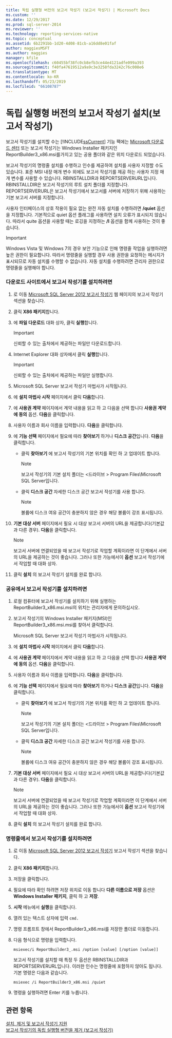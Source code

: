 ```yaml
---
title: 독립 실행형 버전의 보고서 작성기 (보고서 작성기) | Microsoft Docs
ms.custom: ''
ms.date: 12/29/2017
ms.prod: sql-server-2014
ms.reviewer: ''
ms.technology: reporting-services-native
ms.topic: conceptual
ms.assetid: 6b2291bb-1d20-4d08-81cb-a16dd8e01faf
author: maggiesMSFT
ms.author: maggies
manager: kfile
ms.openlocfilehash: c60455bf38fc0cb8efb3ce44e4121adfe099a393
ms.sourcegitcommit: f40fa47619512a9a9c3e3258fda3242c76c008e6
ms.translationtype: MT
ms.contentlocale: ko-KR
ms.lasthandoff: 05/23/2019
ms.locfileid: "66108787"
---
```

# <a name="install-the-stand-alone-version-of-report-builder-report-builder"></a>독립 실행형 버전의 보고서 작성기 설치(보고서 작성기)
  보고서 작성기를 설치할 수는 [!INCLUDE[ssCurrent](../../includes/sscurrent-md.md)] 기능 팩에는 [Microsoft 다운로드 센터](https://go.microsoft.com/fwlink/?LinkID=168472) 또는 보고서 작성기는 Windows Installer 패키지인 ReportBuilder3_x86.msi를가지고 있는 공용 폴더와 같은 위치 다운로드 되었습니다.  
  
 보고서 작성기의 명령줄 설치를 수행하고 인수를 제공하여 설치를 사용자 지정할 수도 있습니다. 표준 MSI 내장 매개 변수 외에도 보고서 작성기를 제공 하는 사용자 지정 매개 변수를 사용할 수 있습니다. RBINSTALLDIR과 REPORTSERVERURL입니다. RBINSTALLDIR은 보고서 작성기의 루트 설치 폴더를 지정합니다. REPORTSERVERURL은 보고서 작성기에서 보고서를 서버에 저장하기 위해 사용하는 기본 보고서 서버를 지정합니다.  
  
 사용자 인터페이스의 상호 작용이 필요 없는 완전 자동 설치를 수행하려면 **/quiet** 옵션을 지정합니다. 기본적으로 quiet 옵션 플래그를 사용하면 설치 오류가 표시되지 않습니다. 따라서 quite 옵션을 사용할 때는 로깅을 지정하는 **/l** 옵션을 함께 사용하는 것이 좋습니다.  
  
> [!IMPORTANT]  
>  Windows Vista 및 Windows 7의 경우 보안 기능으로 인해 명령줄 작업을 실행하려면 높은 권한이 필요합니다. 따라서 명령줄을 실행할 경우 사용 권한을 요청하는 메시지가 표시되므로 자동 설치를 수행할 수 없습니다. 자동 설치를 수행하려면 관리자 권한으로 명령줄을 실행해야 합니다.  
  
### <a name="to-install-report-builder-from-the-download-site"></a>다운로드 사이트에서 보고서 작성기를 설치하려면  
  
1.  로 이동 [Microsoft SQL Server 2012 보고서 작성기](https://go.microsoft.com/fwlink/?LinkID=219138) 웹 페이지의 보고서 작성기 섹션을 찾습니다.  
  
2.  클릭 **X86 패키지**합니다.  
  
3.  에 **파일 다운로드** 대화 상자, 클릭 **실행**합니다.  
  
    > [!IMPORTANT]  
    >  신뢰할 수 있는 출처에서 제공하는 파일만 다운로드합니다.  
  
4.  Internet Explorer 대화 상자에서 클릭 **실행**합니다.  
  
    > [!IMPORTANT]  
    >  신뢰할 수 있는 출처에서 제공하는 파일만 실행합니다.  
  
5.  Microsoft SQL Server 보고서 작성기 마법사가 시작됩니다.  
  
6.  에 **설치 마법사 시작** 페이지에서 클릭 **다음**합니다.  
  
7.  에 **사용권 계약** 페이지에서 계약 내용을 읽고 하 고 다음을 선택 합니다 **사용권 계약에 동의** 옵션. **다음**을 클릭합니다.  
  
8.  사용자 이름과 회사 이름을 입력합니다. **다음**을 클릭합니다.  
  
9. 에 **기능 선택** 페이지에서 필요에 따라 **찾아보기** 하거나 **디스크 공간**입니다. **다음**을 클릭합니다.  
  
    -   클릭 **찾아보기** 에 보고서 작성기의 기본 위치를 확인 하 고 업데이트 합니다.  
  
        > [!NOTE]  
        >  보고서 작성기의 기본 설치 폴더는 \<드라이브 > Program Files\Microsoft SQL Server입니다.  
  
    -   클릭 **디스크 공간** 자세한 디스크 공간 보고서 작성기를 사용 합니다.  
  
        > [!NOTE]  
        >  볼륨에 디스크 여유 공간이 충분하지 않은 경우 해당 볼륨이 강조 표시됩니다.  
  
10. **기본 대상 서버** 페이지에서 필요 시 대상 보고서 서버의 URL을 제공합니다(기본값과 다른 경우). **다음**을 클릭합니다.  
  
    > [!NOTE]  
    >  보고서 서버에 연결되었을 때 보고서 작성기로 작업할 계획이라면 이 단계에서 서버의 URL을 제공하는 것이 좋습니다. 그러나 또한 가능에서이 **옵션** 보고서 작성기에서 작업할 때 대화 상자.  
  
11. 클릭 **설치** 의 보고서 작성기 설치를 완료 합니다.  
  
### <a name="to-install-report-builder-from-a-share"></a>공유에서 보고서 작성기를 설치하려면  
  
1.  로컬 컴퓨터에 보고서 작성기를 설치하기 위해 실행하는 ReportBuilder3_x86.msi.msi의 위치는 관리자에게 문의하십시오.  
  
2.  보고서 작성기의 Windows Installer 패키지(MSI)인 ReportBuilder3_x86.msi.msi를 찾아서 클릭합니다.  
  
     Microsoft SQL Server 보고서 작성기 마법사가 시작됩니다.  
  
3.  에 **설치 마법사 시작** 페이지에서 클릭 **다음**합니다.  
  
4.  에 **사용권 계약** 페이지에서 계약 내용을 읽고 하 고 다음을 선택 합니다 **사용권 계약에 동의** 옵션. **다음**을 클릭합니다.  
  
5.  사용자 이름과 회사 이름을 입력합니다. **다음**을 클릭합니다.  
  
6.  에 **기능 선택** 페이지에서 필요에 따라 **찾아보기** 하거나 **디스크 공간**입니다. **다음**을 클릭합니다.  
  
    -   클릭 **찾아보기** 에 보고서 작성기의 기본 위치를 확인 하 고 업데이트 합니다.  
  
        > [!NOTE]  
        >  보고서 작성기의 기본 설치 폴더는 \<드라이브 > Program Files\Microsoft SQL Server입니다.  
  
    -   클릭 **디스크 공간** 자세한 디스크 공간 보고서 작성기를 사용 합니다.  
  
        > [!NOTE]  
        >  볼륨에 디스크 여유 공간이 충분하지 않은 경우 해당 볼륨이 강조 표시됩니다.  
  
7.  **기본 대상 서버** 페이지에서 필요 시 대상 보고서 서버의 URL을 제공합니다(기본값과 다른 경우). **다음**을 클릭합니다.  
  
    > [!NOTE]  
    >  보고서 서버에 연결되었을 때 보고서 작성기로 작업할 계획이라면 이 단계에서 서버의 URL을 제공하는 것이 좋습니다. 그러나 또한 가능에서이 **옵션** 보고서 작성기에서 작업할 때 대화 상자.  
  
8.  클릭 **설치** 의 보고서 작성기 설치를 완료 합니다.  
  
### <a name="to-install-report-builder-from-the-command-line"></a>명령줄에서 보고서 작성기를 설치하려면  
  
1.  로 이동 [Microsoft SQL Server 2012 보고서 작성기](https://go.microsoft.com/fwlink/?LinkID=219138) 보고서 작성기 섹션을 찾습니다.  
  
2.  클릭 **X86 패키지**합니다.  
  
3.  저장을 클릭합니다.  
  
4.  필요에 따라 확인 하려면 저장 위치로 이동 합니다 **다른 이름으로 저장** 옵션은 **Windows Installer 패키지**, 클릭 하 고 **저장**.  
  
5.  **시작** 메뉴에서 **실행**을 클릭합니다.  
  
6.  열려 있는 텍스트 상자에 입력 `cmd.`  
  
7.  명령 프롬프트 창에서 ReportBuilder3_x86.msi를 저장한 폴더로 이동합니다.  
  
8.  다음 형식으로 명령을 입력합니다.  
  
     `msiexec/i ReportBuilder3_.msi /option [value] [/option [value]]`  
  
     보고서 작성기를 설치할 때 특정 두 옵션은 RBINSTALLDIR과 REPORTSERVERURL입니다. 이러한 인수는 명령줄에 포함하지 않아도 됩니다. 기본 명령은 다음과 같습니다.  
  
     `msiexec /i ReportBuilder3_x86.msi /quiet`  
  
9. 명령을 실행하려면 Enter 키를 누릅니다.  
  
## <a name="see-also"></a>관련 항목  
 [설치, 제거 및 보고서 작성기 지원](../install-uninstall-and-report-builder-support.md)   
 [보고서 작성기의 독립 실행형 버전을 제거 &#40;보고서 작성기&#41;](install-report-builder.md)  
  
  
